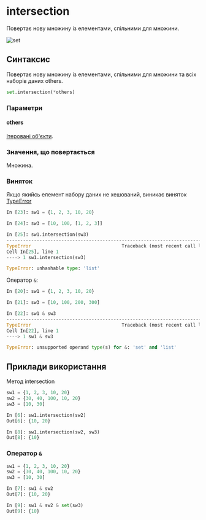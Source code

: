 # intersection

Повертає нову множину із елементами, спільними для множини.

![set](https://pyneng.io/assets/images/set_operations_intersection.png)

## Синтаксис

Повертає нову множину із елементами, спільними для множини та всіх наборів даних others.

```python
set.intersection(*others)
```

### Параметри

#### others

[Ітеровані об'єкти](/reference/protocols/iterable/).

### Значення, що повертається

Множина.

### Виняток

Якщо якийсь елемент набору даних не хешований, виникає виняток [TypeError](/reference/exceptions/#typeerror)

```python
In [23]: sw1 = {1, 2, 3, 10, 20}

In [24]: sw3 = [10, 100, [1, 2, 3]]

In [25]: sw1.intersection(sw3)
---------------------------------------------------------------------------
TypeError                                 Traceback (most recent call last)
Cell In[25], line 1
----> 1 sw1.intersection(sw3)

TypeError: unhashable type: 'list'
```

Оператор `&`:

```python
In [20]: sw1 = {1, 2, 3, 10, 20}

In [21]: sw3 = [10, 100, 200, 300]

In [22]: sw1 & sw3
---------------------------------------------------------------------------
TypeError                                 Traceback (most recent call last)
Cell In[22], line 1
----> 1 sw1 & sw3

TypeError: unsupported operand type(s) for &: 'set' and 'list'
```

## Приклади використання

Метод intersection

```python
sw1 = {1, 2, 3, 10, 20}
sw2 = {30, 40, 100, 10, 20}
sw3 = [10, 30]

In [6]: sw1.intersection(sw2)
Out[6]: {10, 20}

In [8]: sw1.intersection(sw2, sw3)
Out[8]: {10}
```

### Оператор `&`

```python
sw1 = {1, 2, 3, 10, 20}
sw2 = {30, 40, 100, 10, 20}
sw3 = [10, 30]

In [7]: sw1 & sw2
Out[7]: {10, 20}

In [9]: sw1 & sw2 & set(sw3)
Out[9]: {10}
```
